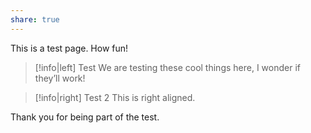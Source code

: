 ```yaml
---
share: true
---
```


This is a test page. How fun!

> [!info|left] Test
> We are testing these cool things here, I wonder if they’ll work!

> [!info|right] Test 2
> This is right aligned.

Thank you for being part of the test.